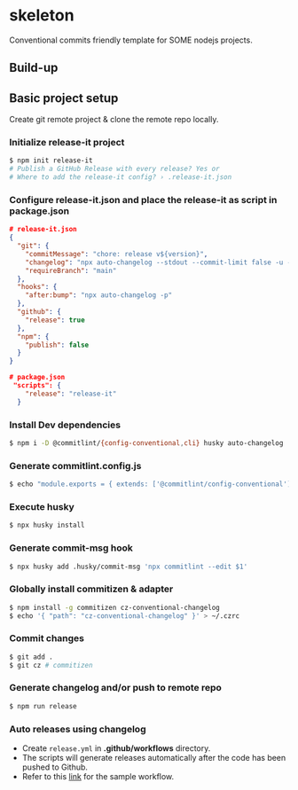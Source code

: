 # skeleton
Conventional commits friendly template for SOME nodejs projects.

## Build-up

## Basic project setup
Create git remote project & clone the remote repo locally.

### Initialize release-it project
```bash
$ npm init release-it
# Publish a GitHub Release with every release? Yes or 
# Where to add the release-it config? › .release-it.json
```

### Configure release-it.json and place the release-it as script in package.json
```json
# release-it.json
{
  "git": {
    "commitMessage": "chore: release v${version}",
    "changelog": "npx auto-changelog --stdout --commit-limit false -u --template https://raw.githubusercontent.com/release-it/release-it/master/templates/changelog-compact.hbs",
    "requireBranch": "main"
  },
  "hooks": {
    "after:bump": "npx auto-changelog -p"
  },
  "github": {
    "release": true
  },
  "npm": {
    "publish": false
  }
}
```

```json
# package.json
 "scripts": {
    "release": "release-it"
  }

```

### Install Dev dependencies
```bash
$ npm i -D @commitlint/{config-conventional,cli} husky auto-changelog
```

### Generate commitlint.config.js
```bash
$ echo "module.exports = { extends: ['@commitlint/config-conventional'] };" > commitlint.config.js
```

### Execute husky
```bash
$ npx husky install
```

### Generate commit-msg hook
```bash
$ npx husky add .husky/commit-msg 'npx commitlint --edit $1'
```

### Globally install commitizen & adapter
```bash
$ npm install -g commitizen cz-conventional-changelog
$ echo '{ "path": "cz-conventional-changelog" }' > ~/.czrc
```

### Commit changes
```bash
$ git add . 
$ git cz # commitizen
```

### Generate changelog and/or push to remote repo
```bash
$ npm run release
```

### Auto releases using changelog
- Create `release.yml` in __.github/workflows__ directory.
- The scripts will generate releases automatically after the code has been pushed to Github.
- Refer to this [link](https://github.com/marketplace/actions/release-with-changelog#commit-template) for the sample workflow.
